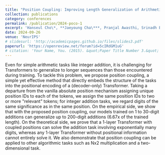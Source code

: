 ```yaml
---
title: "Position Coupling: Improving Length Generalization of Arithmetic Transformers Using Task Structure"
collection: publications
category: conferences
permalink: /publication/2024-poco-1
excerpt: 'Hanseul Cho\*, **Jaeyoung Cha\***, Pranjal Awasthi, Srinadh Bhojanapalli, Anupam Gupta, Chulhee Yun'
date: 2024-09-26
venue: 'NeurIPS'
# slidesurl: 'http://academicpages.github.io/files/slides3.pdf'
paperurl: 'https://openreview.net/forum?id=5cIRdGM1uG'
# citation: 'Your Name, You. (2015). &quot;Paper Title Number 3.&quot; <i>Journal 1</i>. 1(3).'
---
```


Even for simple arithmetic tasks like integer addition, it is challenging for Transformers to generalize to longer sequences than those encountered during training. To tackle this problem, we propose position coupling, a simple yet effective method that directly embeds the structure of the tasks into the positional encoding of a (decoder-only) Transformer. Taking a departure from the vanilla absolute position mechanism assigning unique position IDs to each of the tokens, we assign the same position IDs to two or more "relevant" tokens; for integer addition tasks, we regard digits of the same significance as in the same position. On the empirical side, we show that with the proposed position coupling, our models trained on 1 to 30-digit additions can generalize up to 200-digit additions (6.67x of the trained length). On the theoretical side, we prove that a 1-layer Transformer with coupled positions can solve the addition task involving exponentially many digits, whereas any 1-layer Transformer without positional information cannot entirely solve it. We also demonstrate that position coupling can be applied to other algorithmic tasks such as Nx2 multiplication and a two-dimensional task.